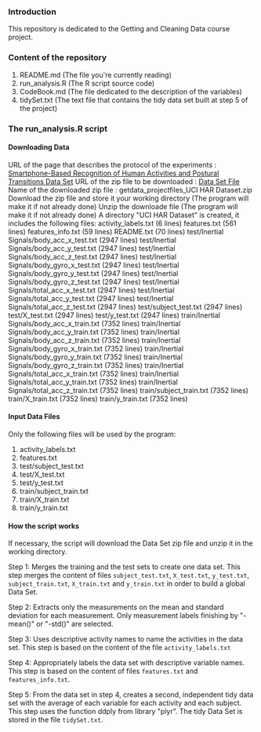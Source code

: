 ### Introduction

This repository is dedicated to the Getting and Cleaning Data course project.

### Content of the repository

1. README.md (The file you're currently reading)
2. run_analysis.R (The R script source code)
3. CodeBook.md (The file dedicated to the description of the variables)
4. tidySet.txt (The text file that contains the tidy data set built at step 5 of the project)

### The run_analysis.R script

#### Downloading Data

URL of the page that describes the protocol of the experiments : [Smartphone-Based Recognition of Human Activities and Postural Transitions Data Set](http://archive.ics.uci.edu/ml/datasets/Human+Activity+Recognition+Using+Smartphones)
URL of the zip file to be downloaded : [Data Set File](https://d396qusza40orc.cloudfront.net/getdata%2Fprojectfiles%2FUCI%20HAR%20Dataset.zip)
Name of the downloaded zip file : getdata_projectfiles_UCI HAR Dataset.zip
Download the zip file and store it your working directory (The program will make it if not already done) 
Unzip the downloade file (The program will make it if not already done)
A directory "UCI HAR Dataset" is created, it includes the following files:
activity_labels.txt (6 lines)
features.txt (561 lines)
features_info.txt (59 lines)
README.txt (70 lines)
test/Inertial Signals/body_acc_x_test.txt (2947 lines)
test/Inertial Signals/body_acc_y_test.txt (2947 lines)
test/Inertial Signals/body_acc_z_test.txt (2947 lines)
test/Inertial Signals/body_gyro_x_test.txt (2947 lines)
test/Inertial Signals/body_gyro_y_test.txt (2947 lines)
test/Inertial Signals/body_gyro_z_test.txt (2947 lines)
test/Inertial Signals/total_acc_x_test.txt (2947 lines)
test/Inertial Signals/total_acc_y_test.txt (2947 lines)
test/Inertial Signals/total_acc_z_test.txt (2947 lines)
test/subject_test.txt (2947 lines)
test/X_test.txt (2947 lines)
test/y_test.txt (2947 lines)
train/Inertial Signals/body_acc_x_train.txt (7352 lines)
train/Inertial Signals/body_acc_y_train.txt (7352 lines)
train/Inertial Signals/body_acc_z_train.txt (7352 lines)
train/Inertial Signals/body_gyro_x_train.txt (7352 lines)
train/Inertial Signals/body_gyro_y_train.txt (7352 lines)
train/Inertial Signals/body_gyro_z_train.txt (7352 lines)
train/Inertial Signals/total_acc_x_train.txt (7352 lines)
train/Inertial Signals/total_acc_y_train.txt (7352 lines)
train/Inertial Signals/total_acc_z_train.txt (7352 lines)
train/subject_train.txt (7352 lines)
train/X_train.txt (7352 lines)
train/y_train.txt (7352 lines)

#### Input Data Files

Only the following files will be used by the program:
1. activity_labels.txt
2. features.txt
3. test/subject_test.txt
5. test/X_test.txt
6. test/y_test.txt
7. train/subject_train.txt
8. train/X_train.txt
9. train/y_train.txt

#### How the script works

If necessary, the script will download the Data Set zip file and unzip it in the working directory.

Step 1: Merges the training and the test sets to create one data set.
This step merges the content of files `subject_test.txt`, `X_test.txt`, `y_test.txt`, `subject_train.txt`, `X_train.txt` and `y_train.txt` in order to build a global Data Set.

Step 2: Extracts only the measurements on the mean and standard deviation for each measurement.
Only measurement labels finishing by "-mean()" or "-std()" are selected.

Step 3: Uses descriptive activity names to name the activities in the data set.
This step is based on the content of the file `activity_labels.txt`

Step 4: Appropriately labels the data set with descriptive variable names.
This step is based on the content of files `features.txt` and `features_info.txt`.

Step 5: From the data set in step 4, creates a second, independent tidy data set with the average of each variable for each activity and each subject.
This step uses the function ddply from library "plyr".
The tidy Data Set is stored in the file `tidySet.txt`.

